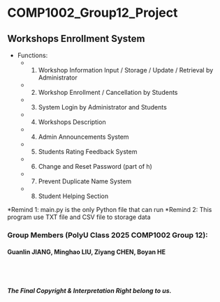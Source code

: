 # COMP1002_Group12_Project

## Workshops Enrollment System
- Functions:
  - 1. Workshop Information Input / Storage / Update / Retrieval by Administrator
  - 2. Workshop Enrollment / Cancellation by Students
  - 3. System Login by Administrator and Students
  - 4. Workshops Description 
  - 4. Admin Announcements System
  - 5. Students Rating Feedback System
  - 6. Change and Reset Password (part of h)
  - 7. Prevent Duplicate Name System
  - 8. Student Helping Section
 
*Remind 1: main.py is the only Python file that can run
*Remind 2: This program use TXT file and CSV file to storage data

### Group Members (PolyU Class 2025 COMP1002 Group 12): 
#### Guanlin JIANG, Minghao LIU, Ziyang CHEN, Boyan HE


<br>
<br>

##### The Final Copyright & Interpretation Right belong to us.
